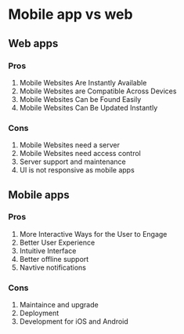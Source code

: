 # Mobile app vs web

## Web apps

### Pros

1. Mobile Websites Are Instantly Available
2. Mobile Websites are Compatible Across Devices
3. Mobile Websites Can be Found Easily
4. Mobile Websites Can Be Updated Instantly

### Cons

1. Mobile Websites need a server
2. Mobile Websites need access control
3. Server support and maintenance
4. UI is not responsive as mobile apps


## Mobile apps

### Pros

1. More Interactive Ways for the User to Engage
2. Better User Experience
3. Intuitive Interface
4. Better offline support
5. Navtive notifications


### Cons

1. Maintaince and upgrade
2. Deployment
3. Development for iOS and Android
